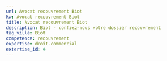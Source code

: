 ```yaml
---
url: Avocat recouvrement Biot
kw: Avocat recouvrement Biot
title: Avocat recouvrement Biot
description: Biot - confiez-nous votre dossier recouvrement
tag_ville: Biot
competence: recouvrement
expertise: droit-commercial
extertise_id: 4
---
```

